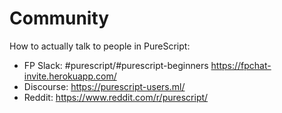 # Community

How to actually talk to people in PureScript:

* FP Slack: #purescript/#purescript-beginners <https://fpchat-invite.herokuapp.com/>
* Discourse: <https://purescript-users.ml/>
* Reddit: <https://www.reddit.com/r/purescript/>
